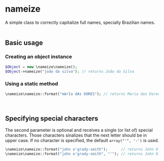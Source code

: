 # nameize

A simple class to correctly capitalize full names, specially Brazilian names.
<br/><br/>

## Basic usage

### Creating an object instance

```php
$Object = new \nameize\nameize();
$Object->nameize("joão da silva"); // returns João da Silva
```


### Using a static method

```php
\nameize\nameize::format("mArIa dAs DORES"); // returns Maria das Dores
```
<br/>

## Specifying special characters

The second parameter is optional and receives a single (or list of) special characters. Those characters sinalizes that the next letter should be in upper case. If no character is specified, the default ```array("'", '-')``` is used.

```php
\nameize\nameize::format("john o'grady-smith");      // returns John O'Grady-Smith
\nameize\nameize::format("john o'grady-smith", "'"); // returns John O'Grady-smith
```
